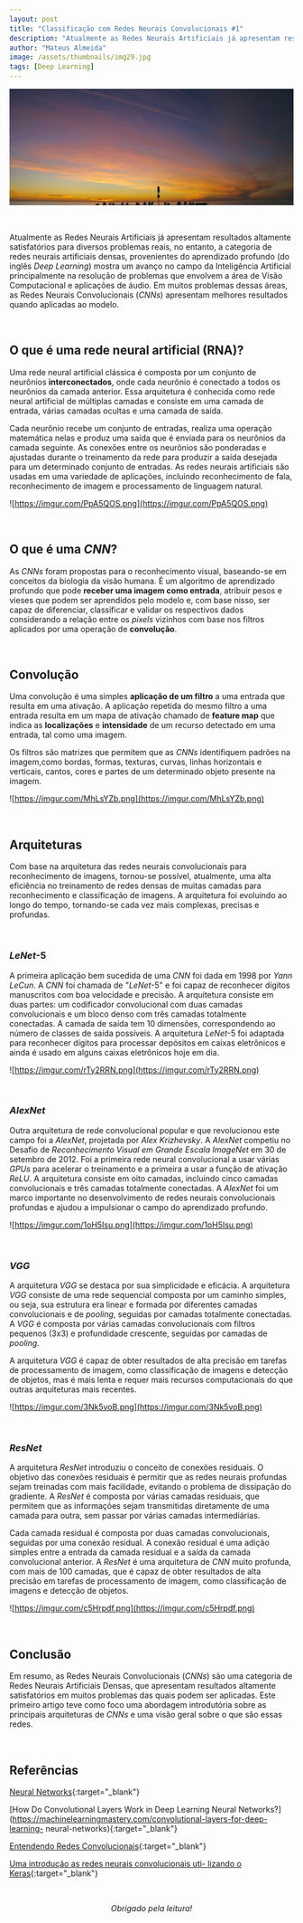 ```yaml
---
layout: post
title: "Classificação com Redes Neurais Convolucionais #1"
description: "Atualmente as Redes Neurais Artificiais já apresentam resultados altamente satisfatórios para diversos problemas reais, no entanto, a categoria de redes neurais artificiais densas..."
author: "Mateus Almeida"
image: /assets/thumbnails/img29.jpg
tags: [Deep Learning]
---
```


![Birds](/assets/thumbnails/img29.jpg)

&nbsp;

Atualmente as Redes Neurais Artificiais já apresentam resultados altamente satisfatórios para diversos problemas reais, no entanto, a categoria de redes neurais artificiais densas, provenientes do aprendizado profundo (do inglês *Deep Learning*) mostra um avanço no campo da Inteligência Artificial principalmente na resolução de problemas que envolvem a área de Visão Computacional e aplicações de áudio. Em muitos problemas dessas áreas, as Redes Neurais Convolucionais (*CNNs*) apresentam melhores resultados quando aplicadas ao modelo.

&nbsp;

## O que é uma rede neural artificial (RNA)?

Uma rede neural artificial clássica é composta por um conjunto de neurônios **interconectados**, onde cada neurônio é conectado a todos os neurônios da camada anterior. Essa arquitetura é conhecida como rede neural artificial de múltiplas camadas e consiste em uma camada de entrada, várias camadas ocultas e uma camada de saída. 

Cada neurônio recebe um conjunto de entradas, realiza uma operação matemática nelas e produz uma saída que é enviada para os neurônios da camada seguinte. As conexões entre os neurônios são ponderadas e ajustadas durante o treinamento da rede para produzir a saída desejada para um determinado conjunto de entradas. As redes neurais artificiais são usadas em uma variedade de aplicações, incluindo reconhecimento de fala, reconhecimento de imagem e processamento de linguagem natural.

![https://imgur.com/PpA5QOS.png](https://imgur.com/PpA5QOS.png)

&nbsp;

## O que é uma *CNN*?

As *CNNs* foram propostas para o reconhecimento visual, baseando-se em conceitos da biologia da visão humana. É um algoritmo de aprendizado profundo que pode **receber uma imagem como entrada**, atribuir pesos e vieses que podem ser aprendidos pelo modelo e, com base nisso, ser capaz de diferenciar, classificar e validar os respectivos dados considerando a relação entre os *pixels* vizinhos com base nos filtros aplicados por uma operação de **convolução**.

&nbsp;

## Convolução

Uma convolução é uma simples **aplicação de um filtro** a uma entrada que resulta em uma ativação. A aplicação repetida do mesmo filtro a uma entrada resulta em um mapa de ativação chamado de **feature map** que indica as **localizações** e **intensidade** de um recurso detectado em uma entrada, tal como uma imagem.

Os filtros são matrizes que permitem que as *CNNs* identifiquem padrões na imagem,como bordas, formas, texturas, curvas, linhas horizontais e verticais, cantos, cores e partes de um determinado objeto presente na imagem.

![https://imgur.com/MhLsYZb.png](https://imgur.com/MhLsYZb.png)

&nbsp;

## Arquiteturas

Com base na arquitetura das redes neurais convolucionais para reconhecimento de imagens, tornou-se possível, atualmente, uma alta eficiência no treinamento de redes densas de muitas camadas para reconhecimento e classificação de imagens. A arquitetura foi evoluindo ao longo do tempo, tornando-se cada vez mais complexas, precisas e profundas.

&nbsp;

### *LeNet*-5

A primeira aplicação bem sucedida de uma *CNN* foi dada em 1998 por *Yann LeCun*. A *CNN* foi chamada de "*LeNet*-5" e foi capaz de reconhecer dígitos manuscritos com boa velocidade e precisão. A arquitetura consiste em duas partes: um codificador convolucional com duas camadas convolucionais e um bloco denso com três camadas totalmente conectadas. A camada de saída tem 10 dimensões, correspondendo ao número de classes de saída possíveis. A arquitetura *LeNet*-5 foi adaptada para reconhecer dígitos para processar depósitos em caixas eletrônicos e ainda é usado em alguns caixas eletrônicos hoje em dia.

![https://imgur.com/rTy2RRN.png](https://imgur.com/rTy2RRN.png)

&nbsp;

### *AlexNet*

Outra arquitetura de rede convolucional popular e que revolucionou
este campo foi a *AlexNet*, projetada por *Alex Krizhevsky*. A *AlexNet* competiu no Desafio de *Reconhecimento Visual em Grande Escala ImageNet* em 30 de setembro de 2012. Foi a primeira rede neural convolucional a usar várias *GPUs* para acelerar o treinamento e a primeira a usar a função de ativação *ReLU*. A arquitetura consiste em oito camadas, incluindo cinco camadas convolucionais e três camadas totalmente conectadas. A *AlexNet* foi um marco importante no desenvolvimento de redes neurais convolucionais profundas e ajudou a impulsionar o campo do aprendizado profundo.

![https://imgur.com/1oH5Isu.png](https://imgur.com/1oH5Isu.png)

&nbsp;

### *VGG*

A arquitetura *VGG* se destaca por sua simplicidade e eficácia. A arquitetura *VGG* consiste de uma rede sequencial composta por um caminho simples, ou seja, sua estrutura era linear e formada por diferentes camadas convolucionais e de *pooling*, seguidas por camadas totalmente conectadas. A *VGG* é composta por várias camadas convolucionais com filtros pequenos (3x3) e profundidade crescente, seguidas por camadas de *pooling*. 

A arquitetura *VGG* é capaz de obter resultados de alta precisão em tarefas de processamento de imagem, como classificação de imagens e detecção de objetos, mas é mais lenta e requer mais recursos computacionais do que outras arquiteturas mais recentes.

![https://imgur.com/3Nk5voB.png](https://imgur.com/3Nk5voB.png)

&nbsp;

### *ResNet*

A arquitetura *ResNet* introduziu o conceito de conexões residuais. O objetivo das conexões residuais é permitir que as redes neurais profundas sejam treinadas com mais facilidade, evitando o problema de dissipação do gradiente. A *ResNet* é composta por várias camadas residuais, que permitem que as informações sejam transmitidas diretamente de uma camada para outra, sem passar por várias camadas intermediárias. 

Cada camada residual é composta por duas camadas convolucionais, seguidas por uma conexão residual. A conexão residual é uma adição simples entre a entrada da camada residual e a saída da camada convolucional anterior. A *ResNet* é uma arquitetura de *CNN* muito profunda, com mais de 100 camadas, que é capaz de obter resultados de alta precisão em tarefas de processamento de imagem, como classificação de imagens e detecção de objetos.

![https://imgur.com/c5Hrpdf.png](https://imgur.com/c5Hrpdf.png)

&nbsp;

## Conclusão

Em resumo, as Redes Neurais Convolucionais (*CNNs*) são uma categoria de Redes Neurais Artificiais Densas, que apresentam resultados altamente satisfatórios em muitos problemas das quais podem ser aplicadas. Este primeiro artigo teve como foco uma abordagem introdutória sobre as principais arquiteturas de *CNNs* e uma visão geral sobre o que são essas redes.

&nbsp;

## Referências

[Neural Networks](https://ml4a.github.io/ml4a/neuralnetworks/){:target="_blank"}

[How Do Convolutional Layers Work in Deep Learning Neural Networks?](https://machinelearningmastery.com/convolutional-layers-for-deep-learning-
neural-networks){:target="_blank"}

[Entendendo Redes Convolucionais](https://medium.com/neuronio-br/entendendo-redes-convolucionais-cnns-d10359f2118){:target="_blank"}

[Uma introdução as redes neurais convolucionais uti-
lizando o Keras](https://medium.com/data-hackers/uma-introdu%C3%A7%C3%A3o-as-redes-neurais-convolucionais-utilizando-o-keras-41ee8dcc033e){:target="_blank"}

<br><center><i>Obrigado pela leitura!</i></center>
